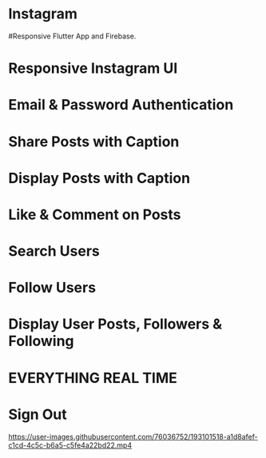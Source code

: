 # Instagram
#Responsive Flutter App and Firebase.


#  Responsive Instagram UI
#  Email & Password Authentication
#  Share Posts with Caption
#  Display Posts with Caption
#  Like & Comment on Posts
#  Search Users
#  Follow Users
#  Display User Posts, Followers & Following
#  EVERYTHING REAL TIME
#  Sign Out


https://user-images.githubusercontent.com/76036752/193101518-a1d8afef-c1cd-4c5c-b6a5-c5fe4a22bd22.mp4
